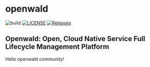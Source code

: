 # openwald

![build](https://github.com/openwalds/openwald/actions/workflows/ci.yml/badge.svg)
[![LICENSE](https://img.shields.io/github/license/openwalds/openwald.svg)](/LICENSE)
[![Releases](https://img.shields.io/github/release/openwalds/openwald/all.svg)](https://github.com/openwalds/openwald/releases)

## Openwald: Open, Cloud Native Service Full Lifecycle Management Platform

Hello openwald community!
